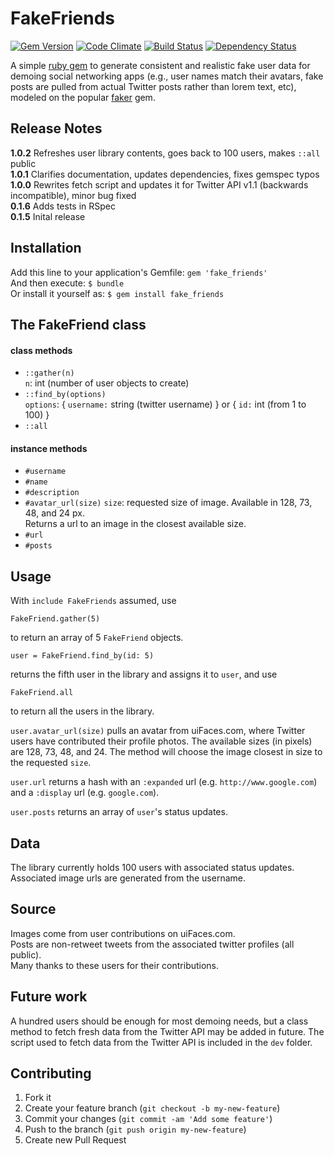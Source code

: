# FakeFriends

[![Gem Version](https://badge.fury.io/rb/fake_friends.png)](http://badge.fury.io/rb/fake_friends)
[![Code Climate](https://codeclimate.com/github/jkrmr/fake_friends.png)](https://codeclimate.com/github/jkrmr/fake_friends)
[![Build Status](https://travis-ci.org/jkrmr/fake_friends.png?branch=master)](https://travis-ci.org/jkrmr/fake_friends)
[![Dependency Status](https://gemnasium.com/jkrmr/fake_friends.svg)](https://gemnasium.com/jkrmr/fake_friends)


A simple [ruby gem](https://rubygems.org/gems/fake_friends) to generate
consistent and realistic fake user data for demoing social networking apps
(e.g., user names match their avatars, fake posts are pulled from actual Twitter
posts rather than lorem text, etc), modeled on the popular
[faker](https://github.com/stympy/faker) gem.


## Release Notes
**1.0.2** Refreshes user library contents, goes back to 100 users, makes `::all` public<br>
**1.0.1** Clarifies documentation, updates dependencies, fixes gemspec typos<br>
**1.0.0** Rewrites fetch script and updates it for Twitter API v1.1 (backwards incompatible), minor bug fixed<br>
**0.1.6** Adds tests in RSpec<br>
**0.1.5** Inital release<br>


## Installation

Add this line to your application's Gemfile: `gem 'fake_friends'`<br>
And then execute: `$ bundle`<br>
Or install it yourself as: `$ gem install fake_friends`<br>


## The FakeFriend class

#### class methods
* `::gather(n)`<br>
  `n`: int (number of user objects to create)
* `::find_by(options)`<br>
  `options`: { `username:` string (twitter username) } or { `id:` int (from 1 to 100) }
* `::all`

#### instance methods
* `#username`
* `#name`
* `#description`
* `#avatar_url(size)`
  `size`: requested size of image. Available in 128, 73, 48, and 24 px.<br>
   Returns a url to an image in the closest available size.
* `#url`
* `#posts`

## Usage

With `include FakeFriends` assumed, use

    FakeFriend.gather(5)

to return an array of 5 `FakeFriend` objects.

    user = FakeFriend.find_by(id: 5)

returns the fifth user in the library and assigns it to `user`, and use

    FakeFriend.all

to return all the users in the library.

`user.avatar_url(size)` pulls an avatar from uiFaces.com, where Twitter users have contributed their profile photos. The available sizes (in pixels) are 128, 73, 48, and 24. The method will choose the image closest in size to the requested `size`.

`user.url` returns a hash with an `:expanded` url (e.g. `http://www.google.com`) and a `:display` url (e.g. `google.com`).

`user.posts` returns an array of `user`'s status updates.


## Data

The library currently holds 100 users with associated status updates. Associated image urls are generated from the username.

## Source
Images come from user contributions on uiFaces.com.<br>
Posts are non-retweet tweets from the associated twitter profiles (all public).<br>
Many thanks to these users for their contributions.


## Future work

A hundred users should be enough for most demoing needs, but a class method to fetch fresh data from the Twitter API may be added in future. The script used to fetch data from the Twitter API is included in the `dev` folder.

## Contributing

1. Fork it
2. Create your feature branch (`git checkout -b my-new-feature`)
3. Commit your changes (`git commit -am 'Add some feature'`)
4. Push to the branch (`git push origin my-new-feature`)
5. Create new Pull Request
